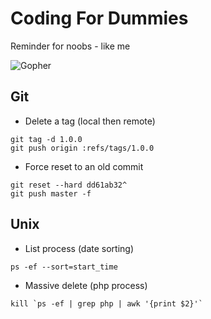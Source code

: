 # Coding For Dummies

Reminder for noobs - like me


![Gopher](https://blog.golang.org/gopher/gopher.png)

## Git

- Delete a tag (local then remote)

```
git tag -d 1.0.0
git push origin :refs/tags/1.0.0
```

- Force reset to an old commit

```
git reset --hard dd61ab32^
git push master -f
```

## Unix

- List process (date sorting)

```
ps -ef --sort=start_time
```

- Massive delete (php process)

``` 
kill `ps -ef | grep php | awk '{print $2}'`
```
